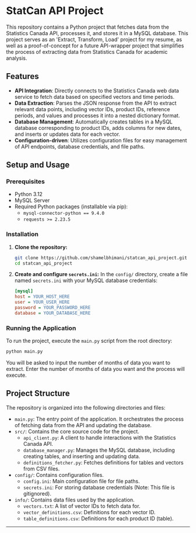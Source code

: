 # StatCan API Project

This repository contains a Python project that fetches data from the 
Statistics Canada API, processes it, and stores it in a MySQL database. This 
project serves as an 'Extract, Transform, Load' project for my resume, as 
well as a proof-of-concept for a future API-wrapper project that simplifies 
the process of extracting data from Statistics Canada for academic analysis.


## Features

* **API Integration**: Directly connects to the Statistics Canada web data 
  service to fetch data based on specified vectors and time periods.
* **Data Extraction**: Parses the JSON response from the API to extract 
  relevant data points, including vector IDs, product IDs, reference periods,
  and values and processes it into a nested dictionary format.
* **Database Management**: Automatically creates tables in a MySQL database 
  corresponding to product IDs, adds columns for new dates, and inserts or 
  updates data for each vector.
* **Configuration-driven**: Utilizes configuration files for easy management 
  of API endpoints, database credentials, and file paths.



## Setup and Usage

### Prerequisites

* Python 3.12
* MySQL Server
* Required Python packages (installable via pip):
    * `mysql-connector-python == 9.4.0`
    * `requests >= 2.23.5`

### Installation

1.  **Clone the repository:**
    ```bash
    git clone https://github.com/shamelbhimani/statcan_api_project.git
    cd statcan_api_project
    ```
2.  **Create and configure `secrets.ini`:**
    In the `config/` directory, create a file named `secrets.ini` with your MySQL database credentials:
    ```ini
    [mysql]
    host = YOUR_HOST_HERE
    user = YOUR_USER_HERE
    password = YOUR_PASSWORD_HERE
    database = YOUR_DATABASE_HERE
    ```

### Running the Application

To run the project, execute the `main.py` script from the root directory:

```bash
python main.py
```
You will be asked to input the number of months of data you want to extract. 
Enter the number of months of data you want and the process will execute.

## Project Structure

The repository is organized into the following directories and files:

* `main.py`: The entry point of the application. It orchestrates the process 
of fetching data from the API and updating the database.
* `src/`: Contains the core source code for the project.
    * `api_client.py`: A client to handle interactions with the Statistics 
    Canada API.
    * `database_manager.py`: Manages the MySQL database, including creating 
    tables, and inserting and updating data.
    * `definitions_fetcher.py`: Fetches definitions for tables and vectors 
    from CSV files.
* `config/`: Contains configuration files.
    * `config.ini`: Main configuration file for file paths.
    * `secrets.ini`: For storing database credentials (Note: This file is 
    gitignored).
* `info/`: Contains data files used by the application.
    * `vectors.txt`: A list of vector IDs to fetch data for.
    * `vector_definitions.csv`: Definitions for each vector ID.
    * `table_definitions.csv`: Definitions for each product ID (table).

***
